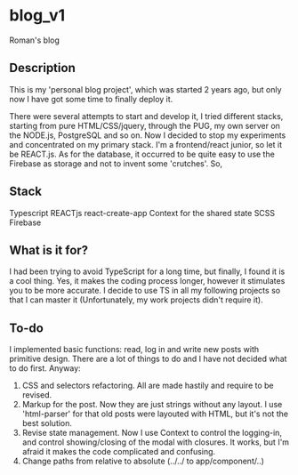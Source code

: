 # blog_v1

Roman's blog

## Description

This is my 'personal blog project', which was started 2 years ago, but only now
I have got some time to finally deploy it.

There were several attempts to start and develop it, I tried different stacks,
starting from pure HTML/CSS/jquery, through the PUG, my own server on the
NODE.js, PostgreSQL and so on. Now I decided to stop my experiments and
concentrated on my primary stack. I'm a frontend/react junior, so let it be
REACT.js. As for the database, it occurred to be quite easy to use the Firebase
as storage and not to invent some 'crutches'. So,

## Stack

Typescript REACTjs react-create-app Context for the shared state SCSS Firebase

## What is it for?

I had been trying to avoid TypeScript for a long time, but finally, I found it
is a cool thing. Yes, it makes the coding process longer, however it stimulates
you to be more accurate. I decide to use TS in all my following projects so that
I can master it (Unfortunately, my work projects didn't require it).

## To-do

I implemented basic functions: read, log in and write new posts with primitive
design. There are a lot of things to do and I have not decided what to do first.
Anyway:

1. CSS and selectors refactoring. All are made hastily and require to be
   revised.
2. Markup for the post. Now they are just strings without any layout. I use
   'html-parser' for that old posts were layouted with HTML, but it's not the
   best solution.
3. Revise state management. Now I use Context to control the logging-in, and
   control showing/closing of the modal with closures. It works, but I'm afraid
   it makes the code complicated and confusing.
4. Change paths from relative to absolute (../../ to app/component/..)
